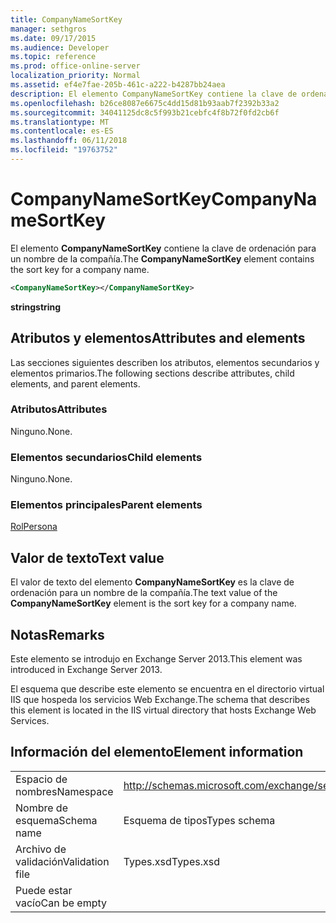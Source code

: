 ```yaml
---
title: CompanyNameSortKey
manager: sethgros
ms.date: 09/17/2015
ms.audience: Developer
ms.topic: reference
ms.prod: office-online-server
localization_priority: Normal
ms.assetid: ef4e7fae-205b-461c-a222-b4287bb24aea
description: El elemento CompanyNameSortKey contiene la clave de ordenación para un nombre de la compañía.
ms.openlocfilehash: b26ce8087e6675c4dd15d81b93aab7f2392b33a2
ms.sourcegitcommit: 34041125dc8c5f993b21cebfc4f8b72f0fd2cb6f
ms.translationtype: MT
ms.contentlocale: es-ES
ms.lasthandoff: 06/11/2018
ms.locfileid: "19763752"
---
```

# <a name="companynamesortkey"></a><span data-ttu-id="fffa2-103">CompanyNameSortKey</span><span class="sxs-lookup"><span data-stu-id="fffa2-103">CompanyNameSortKey</span></span>

<span data-ttu-id="fffa2-104">El elemento **CompanyNameSortKey** contiene la clave de ordenación para un nombre de la compañía.</span><span class="sxs-lookup"><span data-stu-id="fffa2-104">The **CompanyNameSortKey** element contains the sort key for a company name.</span></span> 
  
```XML
<CompanyNameSortKey></CompanyNameSortKey>
```

 <span data-ttu-id="fffa2-105">**string**</span><span class="sxs-lookup"><span data-stu-id="fffa2-105">**string**</span></span>
## <a name="attributes-and-elements"></a><span data-ttu-id="fffa2-106">Atributos y elementos</span><span class="sxs-lookup"><span data-stu-id="fffa2-106">Attributes and elements</span></span>

<span data-ttu-id="fffa2-107">Las secciones siguientes describen los atributos, elementos secundarios y elementos primarios.</span><span class="sxs-lookup"><span data-stu-id="fffa2-107">The following sections describe attributes, child elements, and parent elements.</span></span>
  
### <a name="attributes"></a><span data-ttu-id="fffa2-108">Atributos</span><span class="sxs-lookup"><span data-stu-id="fffa2-108">Attributes</span></span>

<span data-ttu-id="fffa2-109">Ninguno.</span><span class="sxs-lookup"><span data-stu-id="fffa2-109">None.</span></span>
  
### <a name="child-elements"></a><span data-ttu-id="fffa2-110">Elementos secundarios</span><span class="sxs-lookup"><span data-stu-id="fffa2-110">Child elements</span></span>

<span data-ttu-id="fffa2-111">Ninguno.</span><span class="sxs-lookup"><span data-stu-id="fffa2-111">None.</span></span>
  
### <a name="parent-elements"></a><span data-ttu-id="fffa2-112">Elementos principales</span><span class="sxs-lookup"><span data-stu-id="fffa2-112">Parent elements</span></span>

[<span data-ttu-id="fffa2-113">Rol</span><span class="sxs-lookup"><span data-stu-id="fffa2-113">Persona</span></span>](persona.md)
  
## <a name="text-value"></a><span data-ttu-id="fffa2-114">Valor de texto</span><span class="sxs-lookup"><span data-stu-id="fffa2-114">Text value</span></span>

<span data-ttu-id="fffa2-115">El valor de texto del elemento **CompanyNameSortKey** es la clave de ordenación para un nombre de la compañía.</span><span class="sxs-lookup"><span data-stu-id="fffa2-115">The text value of the **CompanyNameSortKey** element is the sort key for a company name.</span></span> 
  
## <a name="remarks"></a><span data-ttu-id="fffa2-116">Notas</span><span class="sxs-lookup"><span data-stu-id="fffa2-116">Remarks</span></span>

<span data-ttu-id="fffa2-117">Este elemento se introdujo en Exchange Server 2013.</span><span class="sxs-lookup"><span data-stu-id="fffa2-117">This element was introduced in Exchange Server 2013.</span></span>
  
<span data-ttu-id="fffa2-118">El esquema que describe este elemento se encuentra en el directorio virtual IIS que hospeda los servicios Web Exchange.</span><span class="sxs-lookup"><span data-stu-id="fffa2-118">The schema that describes this element is located in the IIS virtual directory that hosts Exchange Web Services.</span></span>
  
## <a name="element-information"></a><span data-ttu-id="fffa2-119">Información del elemento</span><span class="sxs-lookup"><span data-stu-id="fffa2-119">Element information</span></span>

|||
|:-----|:-----|
|<span data-ttu-id="fffa2-120">Espacio de nombres</span><span class="sxs-lookup"><span data-stu-id="fffa2-120">Namespace</span></span>  <br/> |http://schemas.microsoft.com/exchange/services/2006/types  <br/> |
|<span data-ttu-id="fffa2-121">Nombre de esquema</span><span class="sxs-lookup"><span data-stu-id="fffa2-121">Schema name</span></span>  <br/> |<span data-ttu-id="fffa2-122">Esquema de tipos</span><span class="sxs-lookup"><span data-stu-id="fffa2-122">Types schema</span></span>  <br/> |
|<span data-ttu-id="fffa2-123">Archivo de validación</span><span class="sxs-lookup"><span data-stu-id="fffa2-123">Validation file</span></span>  <br/> |<span data-ttu-id="fffa2-124">Types.xsd</span><span class="sxs-lookup"><span data-stu-id="fffa2-124">Types.xsd</span></span>  <br/> |
|<span data-ttu-id="fffa2-125">Puede estar vacío</span><span class="sxs-lookup"><span data-stu-id="fffa2-125">Can be empty</span></span>  <br/> ||
   

